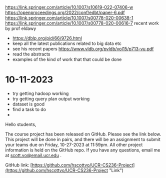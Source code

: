 https://link.springer.com/article/10.1007/s10619-022-07406-w
https://openproceedings.org/2022/conf/edbt/paper-6.pdf
https://link.springer.com/article/10.1007/s00778-020-00638-1
https://link.springer.com/article/10.1007/s00778-020-00616-7
recent work by prof eldawy
- https://dblp.org/pid/66/9726.html
- keep all the latest publications related to big data etc
- see his recent papers
https://www.vldb.org/pvldb/vol15/p713-vu.pdf
- read the abstracts
- examples of the kind of work that that could be done


# 10-11-2023
- try getting hadoop working
- try getting query plan output working
- dataset is good 
- find a task to do 
- 
Hello students,

The course project has been released on GitHub. Please see the link below. This project will be done in pairs, and there will be an assignment to submit your teams due on Friday, 10-27-2023 at 11:59pm. All other project information is held on the GitHub repo. If you have any questions, email me at [scott.vo@email.ucr.edu](mailto:scott.vo@email.ucr.edu) .

GitHub link: [https://github.com/hscottvo/UCR-CS236-Project](https://github.com/hscottvo/UCR-CS236-Project "Link")